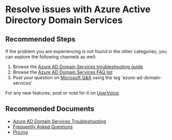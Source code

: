 <properties
  pagetitle="Resolve issues with Azure Active Directory Domain Services&#xD;"
  description="Resolve issues with Azure Active Directory Domain Services"
  service="microsoft.aad"
  resource="microsoft_aad_domainservices"
  ms.author="ergreenl,runuguse"
  selfhelptype="Generic"
  supporttopicids="32565593"
  resourcetags=""
  productpesids="16576"
  cloudenvironments="public,fairfax,mooncake,usnat,ussec"
  articleid="87224215-78c3-4b4a-a630-cc08dbb1287d"
  ownershipid="AzureIdentity_AzureActiveDirectoryDomainServices" />
# Resolve issues with Azure Active Directory Domain Services

## **Recommended Steps**

If the problem you are experiencing is not found in the other categories, you can explore the following channels as well:

1. Browse the [Azure AD Domain Services troubleshooting guide](https://docs.microsoft.com/azure/active-directory-domain-services/active-directory-ds-troubleshooting)
2. Browse the [Azure AD Domain Services FAQ list](https://docs.microsoft.com/azure/active-directory-domain-services/active-directory-ds-faqs)
3. Post your question on [Microsoft Q&A](https://docs.microsoft.com/answers/topics/azure-ad-domain-services.html) using the tag 'azure-ad-domain-services'

For any new features, post or vote for it on [UserVoice](https://feedback.azure.com/forums/169401-azure-active-directory/category/160593-domain-services).

## **Recommended Documents**

* [Azure AD Domain Services Troubleshooting](https://docs.microsoft.com/azure/active-directory-domain-services/active-directory-ds-troubleshooting)
* [Frequently Asked Questions](https://docs.microsoft.com/azure/active-directory-domain-services/active-directory-ds-faqs)
* [Pricing]( https://azure.microsoft.com/pricing/details/active-directory-ds/)
